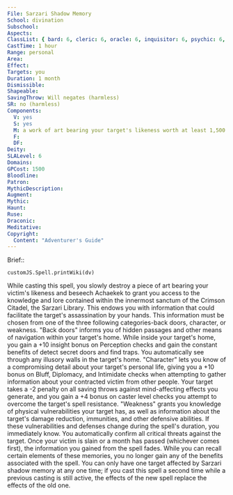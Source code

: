 ```yaml
---
File: Sarzari Shadow Memory
School: divination
Subschool: 
Aspects: 
ClassList: { bard: 6, cleric: 6, oracle: 6, inquisitor: 6, psychic: 6, sorcerer: 6, wizard: 6, witch: 6 }
CastTime: 1 hour
Range: personal
Area: 
Effect: 
Targets: you
Duration: 1 month
Dismissible: 
Shapeable: 
SavingThrow: Will negates (harmless)
SR: no (harmless)
Components:
  V: yes
  S: yes
  M: a work of art bearing your target's likeness worth at least 1,500 gp
  F: 
  DF: 
Deity: 
SLALevel: 6
Domains: 
GPCost: 1500
Bloodline: 
Patron: 
MythicDescription: 
Augment: 
Mythic: 
Haunt: 
Ruse: 
Draconic: 
Meditative: 
Copyright:
  Content: "Adventurer's Guide"
---
```

Brief:: 

```dataviewjs
customJS.Spell.printWiki(dv)
```

While casting this spell, you slowly destroy a piece of art bearing your victim's likeness and beseech Achaekek to grant you access to the knowledge and lore contained within the innermost sanctum of the Crimson Citadel, the Sarzari Library. This endows you with information that could facilitate the target's assassination by your hands. This information must be chosen from one of the three following categories-back doors, character, or weakness. "Back doors" informs you of hidden passages and other means of navigation within your target's home. While inside your target's home, you gain a +10 insight bonus on Perception checks and gain the constant benefits of detect secret doors and find traps. You automatically see through any illusory walls in the target's home. "Character" lets you know of a compromising detail about your target's personal life, giving you a +10 bonus on Bluff, Diplomacy, and Intimidate checks when attempting to gather information about your contracted victim from other people. Your target takes a -2 penalty on all saving throws against mind-affecting effects you generate, and you gain a +4 bonus on caster level checks you attempt to overcome the target's spell resistance. "Weakness" grants you knowledge of physical vulnerabilities your target has, as well as information about the target's damage reduction, immunities, and other defensive abilities. If these vulnerabilities and defenses change during the spell's duration, you immediately know. You automatically confirm all critical threats against the target. Once your victim is slain or a month has passed (whichever comes first), the information you gained from the spell fades. While you can recall certain elements of these memories, you no longer gain any of the benefits associated with the spell. You can only have one target affected by Sarzari shadow memory at any one time; if you cast this spell a second time while a previous casting is still active, the effects of the new spell replace the effects of the old one.
